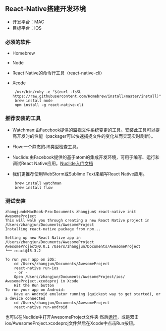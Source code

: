 ## React-Native搭建开发环境
- 开发平台：MAC
- 目标平台：IOS

### 必须的软件
-  Homebrew
-  Node
- React Native的命令行工具（react-native-cli）
-  Xcode

		/usr/bin/ruby -e "$(curl -fsSL https://raw.githubusercontent.com/Homebrew/install/master/install)"
		brew install node
		npm install -g react-native-cli

###  推荐安装的工具
-  Watchman:由Facebook提供的监视文件系统变更的工具。安装此工具可以提高开发时的性能（packager可以快速捕捉文件的变化从而实现实时刷新）。
-  Flow:一个静态的JS类型检查工具。
-  Nuclide:由Facebook提供的基于atom的集成开发环境，可用于编写、运行和 调试React Native应用。[Nuclide入门文档][1]
-  我们更推荐使用WebStorm或Sublime Text来编写React Native应用。

		brew install watchman
		brew install flow

### 测试安装
	zhangjundeMacBook-Pro:Documents zhangjun$ react-native init AwesomeProject
	This will walk you through creating a new React Native project in /Users/zhangjun/Documents/AwesomeProject
	Installing react-native package from npm...

	Setting up new React Native app in /Users/zhangjun/Documents/AwesomeProject
	AwesomeProject@0.0.1 /Users/zhangjun/Documents/AwesomeProject
	└── react@15.3.2 

	To run your app on iOS:
   		cd /Users/zhangjun/Documents/AwesomeProject
   		react-native run-ios
   		- or -
   		Open /Users/zhangjun/Documents/AwesomeProject/ios/		AwesomeProject.xcodeproj in Xcode
   		Hit the Run button
	To run your app on Android:
   		Have an Android emulator running (quickest way to get started), or a device connected
   		cd /Users/zhangjun/Documents/AwesomeProject
   		react-native run-android


也可以在Nuclide中打开AwesomeProject文件夹 然后[运行][2]，或是双击ios/AwesomeProject.xcodeproj文件然后在Xcode中点击Run按钮。

[1]: https://nuclide.io/docs/quick-start/getting-started/
[2]: https://nuclide.io/docs/platforms/react-native/#command-line
[3]: http://www.ruanyifeng.com/blog/2015/03/react.html